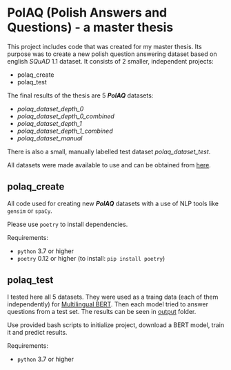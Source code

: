 # PolAQ (Polish Answers and Questions) - a master thesis

This project includes code that was created for my master thesis.
Its purpose was to create a new polish question answering
dataset based on english *SQuAD* 1.1 dataset.
It consists of 2 smaller, independent projects:

- polaq_create
- polaq_test

The final results of the thesis are 5 ***PolAQ*** datasets:

- *polaq_dataset_depth_0*
- *polaq_dataset_depth_0_combined*
- *polaq_dataset_depth_1*
- *polaq_dataset_depth_1_combined*
- *polaq_dataset_manual*

There is also a small, manually labelled test dataset *polaq_dataset_test*.

All datasets were made available to use and can be obtained from [here](polaq_test/data).


## polaq_create

All code used for creating new ***PolAQ*** datasets with
a use of NLP tools like `gensim` or `spaCy`.

Please use `poetry` to install dependencies.

Requirements:

- `python` 3.7 or higher
- `poetry` 0.12 or higher (to install: `pip install poetry`)



## polaq_test

I tested here all 5 datasets. They were used as a traing data (each of them independently)
for [Multilingual BERT](https://github.com/google-research/bert/blob/master/multilingual.md).
Then each model tried to answer questions from a test set.
The results can be seen in [output](polaq_test/output) folder.

Use provided bash scripts to initialize project,
download a BERT model, train it and predict results.

Requirements:

- `python` 3.7 or higher
